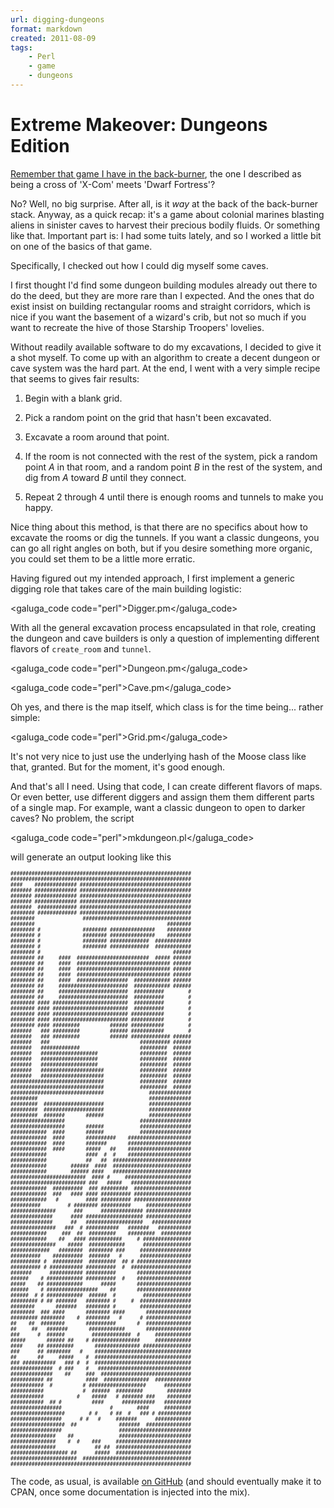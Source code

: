 ```yaml
---
url: digging-dungeons
format: markdown
created: 2011-08-09
tags:
    - Perl
    - game
    - dungeons
---
```


# Extreme Makeover: Dungeons Edition

[Remember that game I have in the back-burner](/entry/maze), the one I described as being a
cross of 'X-Com' meets 'Dwarf Fortress'?

No? Well, no big surprise. After all, is it *way* at the back of the
back-burner stack. Anyway, as a quick recap: it's a game about colonial
marines blasting aliens in sinister caves to harvest their precious bodily 
fluids. Or something like that.  Important part is: I had some tuits lately,
and so I worked a little bit on one of the basics 
of that game. 

Specifically, I checked out how I could dig myself some caves.

I first thought I'd find some dungeon building modules already out there to do the deed,
but they are more rare than I expected. And the ones that do
exist insist on building rectangular rooms and straight corridors, which is
nice if you want the basement of a wizard's crib, but not so much if you want
to recreate the hive of those Starship Troopers' lovelies. 


Without readily available software to do my excavations, I decided to give it
a shot myself. To come up with an algorithm to create a decent dungeon or cave
system
was the hard part. At the end, I went with a very simple recipe that seems to 
gives fair results:

1. Begin with a blank grid.

2. Pick a random point on the grid that hasn't been excavated.

3. Excavate a room around that point.

4. If the room is not connected with the rest of the system,
pick a random point *A* in that room, and a random point *B*
in the rest of the system, and dig from *A* toward *B* 
until they connect.

5. Repeat 2 through 4 until there is enough rooms and tunnels to make you
happy.

Nice thing about this method, is that 
there are no specifics about how to excavate the rooms or
dig the tunnels. If you want a classic dungeons, you can
go all right angles on both, but if you desire something more
organic, you could set them to be a little more erratic.

Having figured out my intended approach, I first implement a generic digging role that
takes care of the main building logistic:

<galuga_code code="perl">Digger.pm</galuga_code>

With all the general excavation process encapsulated in that role, creating
the dungeon and cave builders is only a question of implementing different
flavors of `create_room` and `tunnel`.

<galuga_code code="perl">Dungeon.pm</galuga_code>

<galuga_code code="perl">Cave.pm</galuga_code>

Oh yes, and there is the map itself, which class is for the time being...
rather simple:

<galuga_code code="perl">Grid.pm</galuga_code>

It's not very nice to just use the underlying hash of the Moose class
like that, granted. But for the moment, it's good enough.

And that's all I need. Using that code, I can create different flavors of
maps. Or even better, use different diggers and assign them them different parts 
of a single map. For example, want a classic dungeon to open to darker caves?
No problem, the script

<galuga_code code="perl">mkdungeon.pl</galuga_code>

will generate an output looking like this

<pre style="font-size: 6pt">
############################################################
############################################################
####    ############## #####################################
####### ############## #####################################
####### ############## #####################################
####### ############## #####################################
#######  ############# #####################################
######## ############# #####################################
########                ####################################
########                                            ########
######## #              ######## ###############    ########
######## #              ######## ###############    ########
######## #              ######## #############  ############
######## #              ######## #############  ############
######## #                                            ######
######## ##     ####  ########################  ##### ######
######## ##     ####  ############################### ######
######## ##     ####  ############################### ######
######## ##     ####  ############################### ######
######## ##     ####  #################  ############ ######
######## ##     #######################  ############ ######
######## ##     #######################  ##########        #
######## ##     #######################  ##########        #
######## #### #########################  ##########        #
######## #### #########################  ##########        #
######## #### ######################### ###########        #
######## #### ######################### ###########        #
######## #### #########          ###### ###########        #
#######   ### #########          ###### ###########        #
#######   ### #########          ###### ############# ######
#######   ###                              ########## ######
#######   #############                    #########  ######
#######   ###################              #########  ######
#######   ###################              #########  ######
#######   ###################              #########  ######
#######   #####################            #########  ######
#######   #####################            #########  ######
###############################            #########  ######
###############################            #########  ######
###############################               ##############
#########                                     ##############
#########  ####################               ##############
#########  ####################               ##############
#########  #######       ######               ##############
##################                         #################
##################       ######            #################
############  ####       ######            #################
############  ####       ##########    #####################
############  ####       #######       #####################
############  ####       #####   ##    #####################
############             ####  #  #    #####################
############             ##   ##  ##########################
############        ######  ####  ##########################
############        ###### ####   ##########################
#########################  #### #     ######################
######################### ###   #####   ####################
############  ##########  ### #########  ###################
############  ###   #### #### ########## ###################
############   #         #### ########## ###################
##########         # ######## ##########     ###############
###############      ###      ############## ###############
##############      #### ################### ###############
##############      ##   ###################   #############
###############   ###  # ###########   #######   ###########
############     ###  ##  #########    #########  ##########
############    ##   #### ###########     # ################
###############    #####  ############      ################
#############   ########  ######## ###     #################
##########    ##########  #######   #      #################
########## #  ##########  #########  ## # ##################
########## # ########### ##########  #  ####################
#######      ########### ##########       ##################
######    # ############ ##########  #    ##################
#####    ## ############      #####       ##################
######    # #################    ##       ##################
######  # # ############  ######  #         ################
######### # ## #######   ######## #     #  #################
########       #######   ######## #        #################
########  ### ####       ######## ####       ###############
######### ########    #  ########   #      # ###############
##    ##  ########       ##########       #  ###############
##     ##   #######       ############       ###############
###      #  ######         #############  #     ############
#####       ###### ##    # ################     ############
####     ## #########       ############### ################
###      ## ########   #    ################################
##       ##     #####    #  ################################
### ###########   ### #  #  ################################
##############  # ###    #   ###############################
##############    ##     ###  ##############################
########### ##           ####  ###############  ############
###########  #          # ###################      #########
###########             #  ######  #########        ########
###########           #    #####   # ####### ###    ########
###########  ## #          ####      ###########   #########
#################                #        ####     #########
##################        # #    # ##  #   ### # ###########
#################      # #   #     #######      ############
##################  ##              #######  ###############
#################                   ########################
###############    ##               ########################
###############    #  #    ###     #########################
###############             ## ##  #########################
################### ##      #####  #########################
######################  ####################################
############################################################
</pre>


The code, as usual, is available [on GitHub](https://github.com/yanick/Games-DungeonBuilder)
(and should eventually make it to CPAN, once some documentation is injected
into the mix).
